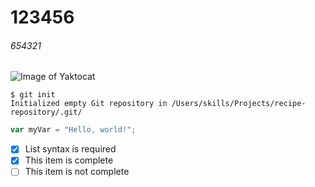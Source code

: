 # 123456
###### 654321
![Image of Yaktocat](https://octodex.github.com/images/yaktocat.png)
```
$ git init
Initialized empty Git repository in /Users/skills/Projects/recipe-repository/.git/
```
```javascript
var myVar = "Hello, world!";
```
- [x] List syntax is required
- [x] This item is complete
- [ ] This item is not complete
